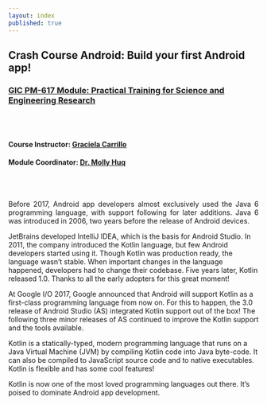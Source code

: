 ```yaml
---
layout: index
published: true
---
```


## Crash Course Android: Build your first Android app!

### [GIC PM-617 Module: Practical Training for Science and Engineering Research](https://pathways.kaplaninternational.com/course/view.php?id=2879)
<br><br>
#### Course Instructor: [Graciela Carrillo](mailto:graciela.carrillo@kaplan.com?subject=[Android]%20Source%20Han%20Sans)
#### Module Coordinator: [Dr. Molly Huq](mailto:graciela.carrillo@kaplan.com?subject=[Android]%20Source%20Han%20Sans)
<br><br>

<p align="justify">
Before 2017, Android app developers almost exclusively used the Java 6 programming language, with support following for later additions. Java 6 was introduced in 2006, two years before the release of Android devices.

JetBrains developed IntelliJ IDEA, which is the basis for Android Studio. In 2011, the company introduced the Kotlin language, but few Android developers started using it. Though Kotlin was production ready, the language wasn’t stable. When important changes in the language happened, developers had to change their codebase. Five years later, Kotlin released 1.0. Thanks to all the early adopters for this great moment!

At Google I/O 2017, Google announced that Android will support Kotlin as a first-class programming language from now on. For this to happen, the 3.0 release of Android Studio (AS) integrated Kotlin support out of the box! The following three minor releases of AS continued to improve the Kotlin support and the tools available.

Kotlin is a statically-typed, modern programming language that runs on a Java Virtual Machine (JVM) by compiling Kotlin code into Java byte-code. It can also be compiled to JavaScript source code and to native executables. Kotlin is flexible and has some cool features!

Kotlin is now one of the most loved programming languages out there. It’s poised to dominate Android app development. 
</p>
